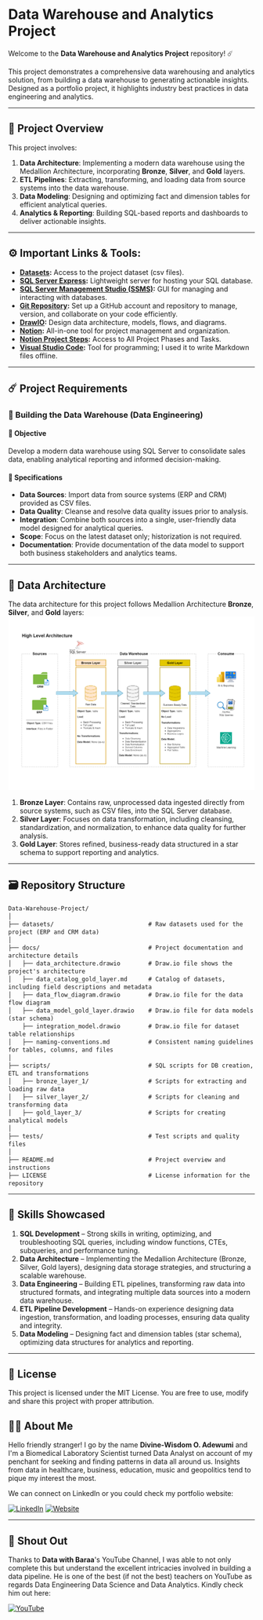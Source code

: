 # Data Warehouse and Analytics Project

Welcome to the **Data Warehouse and Analytics Project** repository! ☄️

This project demonstrates a comprehensive data warehousing and analytics solution, from building a data warehouse to generating actionable insights. Designed as a portfolio project, it highlights industry best practices in data engineering and analytics.

---
## 📖 Project Overview

This project involves:

1. **Data Architecture**: Implementing a modern data warehouse using the Medallion Architecture, incorporating **Bronze**, **Silver**, and **Gold** layers.
2. **ETL Pipelines**: Extracting, transforming, and loading data from source systems into the data warehouse.
3. **Data Modeling**: Designing and optimizing fact and dimension tables for efficient analytical queries.
4. **Analytics & Reporting**: Building SQL-based reports and dashboards to deliver actionable insights.

---
## ⚙️ Important Links & Tools:

- **[Datasets](datasets/):** Access to the project dataset (csv files).
- **[SQL Server Express](https://www.microsoft.com/en-us/sql-server/sql-server-downloads):** Lightweight server for hosting your SQL database.
- **[SQL Server Management Studio (SSMS)](https://learn.microsoft.com/en-us/ssms/download-sql-server-management-studio-ssms):** GUI for managing and interacting with databases.
- **[Git Repository](https://github.com/):** Set up a GitHub account and repository to manage, version, and collaborate on your code efficiently.
- **[DrawIO](https://www.drawio.com/):** Design data architecture, models, flows, and diagrams.
- **[Notion](https://www.notion.com/):** All-in-one tool for project management and organization.
- **[Notion Project Steps](https://cumbersome-crabapple-5d0.notion.site/Data-Warehouse-Project-SQL-Server-1bc78e9c963880acbb63c4d160efe455):** Access to All Project Phases and Tasks.
- **[Visual Studio Code](https://code.visualstudio.com/):** Tool for programming; I used it to write Markdown files offline.

---
## ☄️ Project Requirements

### 💽 Building the Data Warehouse (Data Engineering)

#### 🥅 Objective
Develop a modern data warehouse using SQL Server to consolidate sales data, enabling analytical reporting and informed decision-making.

#### 📐 Specifications
- **Data Sources**: Import data from source systems (ERP and CRM) provided as CSV files.
- **Data Quality**: Cleanse and resolve data quality issues prior to analysis.
- **Integration**: Combine both sources into a single, user-friendly data model designed for analytical queries.
- **Scope**: Focus on the latest dataset only; historization is not required.
- **Documentation**: Provide documentation of the data model to support both business stakeholders and analytics teams.

---
## 🏯 Data Architecture

The data architecture for this project follows Medallion Architecture **Bronze**, **Silver**, and **Gold** layers:
![Data Architecture](docs/data_architecture.png)

1. **Bronze Layer**: Contains raw, unprocessed data ingested directly from source systems, such as CSV files, into the SQL Server database.
2. **Silver Layer**:  Focuses on data transformation, including cleansing, standardization, and normalization, to enhance data quality for further analysis.
3. **Gold Layer**: Stores refined, business-ready data structured in a star schema to support reporting and analytics.

---
## 🗃️ Repository Structure
```
Data-Warehouse-Project/
│
├── datasets/                           # Raw datasets used for the project (ERP and CRM data)
│
├── docs/                               # Project documentation and architecture details
│   ├── data_architecture.drawio        # Draw.io file shows the project's architecture
│   ├── data_catalog_gold_layer.md      # Catalog of datasets, including field descriptions and metadata
│   ├── data_flow_diagram.drawio        # Draw.io file for the data flow diagram
│   ├── data_model_gold_layer.drawio    # Draw.io file for data models (star schema)
    ├── integration_model.drawio        # Draw.io file for dataset table relationships
│   ├── naming-conventions.md           # Consistent naming guidelines for tables, columns, and files
│
├── scripts/                            # SQL scripts for DB creation, ETL and transformations
│   ├── bronze_layer_1/                 # Scripts for extracting and loading raw data
│   ├── silver_layer_2/                 # Scripts for cleaning and transforming data
│   ├── gold_layer_3/                   # Scripts for creating analytical models
│
├── tests/                              # Test scripts and quality files
│
├── README.md                           # Project overview and instructions
├── LICENSE                             # License information for the repository
```

---
## 🧩 Skills Showcased

1. **SQL Development** – Strong skills in writing, optimizing, and troubleshooting SQL queries, including window functions, CTEs, subqueries, and performance tuning.
2. **Data Architecture** – Implementing the Medallion Architecture (Bronze, Silver, Gold layers), designing data storage strategies, and structuring a scalable warehouse.
3. **Data Engineering** – Building ETL pipelines, transforming raw data into structured formats, and integrating multiple data sources into a modern data warehouse.
4. **ETL Pipeline Development** – Hands-on experience designing data ingestion, transformation, and loading processes, ensuring data quality and integrity.
5. **Data Modeling** – Designing fact and dimension tables (star schema), optimizing data structures for analytics and reporting.

---
## 🪪 License

This project is licensed under the MIT License. You are free to use, modify and share this project with proper attribution.

## 👨🏽 About Me

Hello friendly stranger! I go by the name **Divine-Wisdom O. Adewumi** and I'm a Biomedical Laboratory Scientist turned Data Analyst on account of my penchant for seeking and finding patterns in data all around us. Insights from data in healthcare, business, education, music and geopolitics tend to pique my interest the most.

We can connect on LinkedIn or you could check my portfolio website:

[![LinkedIn](https://img.shields.io/badge/LinkedIn-0077B5?style=for-the-badge&logo=linkedin&logoColor=white)](https://www.linkedin.com/in/divine-wisdom-adewumi)
[![Website](https://img.shields.io/badge/Website-000000?style=for-the-badge&logo=google-chrome&logoColor=white)](https://wisdomadewumi.github.io)

----
## 📝 Shout Out

Thanks to **Data with Baraa**'s YouTube Channel, I was able to not only complete this but understand the excellent intricacies involved in building a data pipeline. He is one of the best (if not the best) teachers on YouTube as regards Data Engineering Data Science and Data Analytics.
Kindly check him out here:

[![YouTube](https://img.shields.io/badge/YouTube-red?style=for-the-badge&logo=youtube&logoColor=white)](https://www.youtube.com/@datawithbaraa)
